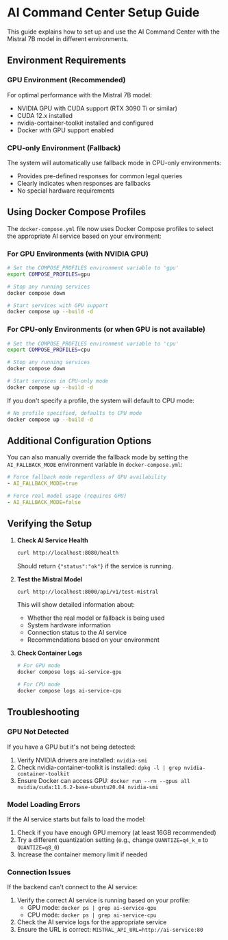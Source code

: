 # AI Command Center Setup Guide

This guide explains how to set up and use the AI Command Center with the Mistral 7B model in different environments.

## Environment Requirements

### GPU Environment (Recommended)
For optimal performance with the Mistral 7B model:
- NVIDIA GPU with CUDA support (RTX 3090 Ti or similar)
- CUDA 12.x installed
- nvidia-container-toolkit installed and configured
- Docker with GPU support enabled

### CPU-only Environment (Fallback)
The system will automatically use fallback mode in CPU-only environments:
- Provides pre-defined responses for common legal queries
- Clearly indicates when responses are fallbacks
- No special hardware requirements

## Using Docker Compose Profiles

The `docker-compose.yml` file now uses Docker Compose profiles to select the appropriate AI service based on your environment:

### For GPU Environments (with NVIDIA GPU)

```bash
# Set the COMPOSE_PROFILES environment variable to 'gpu'
export COMPOSE_PROFILES=gpu

# Stop any running services
docker compose down

# Start services with GPU support
docker compose up --build -d
```

### For CPU-only Environments (or when GPU is not available)

```bash
# Set the COMPOSE_PROFILES environment variable to 'cpu'
export COMPOSE_PROFILES=cpu

# Stop any running services
docker compose down

# Start services in CPU-only mode
docker compose up --build -d
```

If you don't specify a profile, the system will default to CPU mode:

```bash
# No profile specified, defaults to CPU mode
docker compose up --build -d
```

## Additional Configuration Options

You can also manually override the fallback mode by setting the `AI_FALLBACK_MODE` environment variable in `docker-compose.yml`:

```yaml
# Force fallback mode regardless of GPU availability
- AI_FALLBACK_MODE=true

# Force real model usage (requires GPU)
- AI_FALLBACK_MODE=false
```

## Verifying the Setup

1. **Check AI Service Health**
   ```bash
   curl http://localhost:8080/health
   ```
   Should return `{"status":"ok"}` if the service is running.

2. **Test the Mistral Model**
   ```bash
   curl http://localhost:8000/api/v1/test-mistral
   ```
   This will show detailed information about:
   - Whether the real model or fallback is being used
   - System hardware information
   - Connection status to the AI service
   - Recommendations based on your environment

3. **Check Container Logs**
   ```bash
   # For GPU mode
   docker compose logs ai-service-gpu
   
   # For CPU mode
   docker compose logs ai-service-cpu
   ```

## Troubleshooting

### GPU Not Detected
If you have a GPU but it's not being detected:
1. Verify NVIDIA drivers are installed: `nvidia-smi`
2. Check nvidia-container-toolkit is installed: `dpkg -l | grep nvidia-container-toolkit`
3. Ensure Docker can access GPU: `docker run --rm --gpus all nvidia/cuda:11.6.2-base-ubuntu20.04 nvidia-smi`

### Model Loading Errors
If the AI service starts but fails to load the model:
1. Check if you have enough GPU memory (at least 16GB recommended)
2. Try a different quantization setting (e.g., change `QUANTIZE=q4_k_m` to `QUANTIZE=q8_0`)
3. Increase the container memory limit if needed

### Connection Issues
If the backend can't connect to the AI service:
1. Verify the correct AI service is running based on your profile:
   - GPU mode: `docker ps | grep ai-service-gpu`
   - CPU mode: `docker ps | grep ai-service-cpu`
2. Check the AI service logs for the appropriate service
3. Ensure the URL is correct: `MISTRAL_API_URL=http://ai-service:80`
